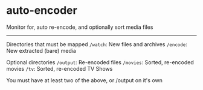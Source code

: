 # auto-encoder
Monitor for, auto re-encode, and optionally sort media files

----
Directories that must be mapped
`/watch`: New files and archives
`/encode`: New extracted (bare) media

Optional directories
`/output`: Re-encoded files
`/movies`: Sorted, re-encoded movies
`/tv`: Sorted, re-encoded TV Shows

 You must have at least two of the above, or /output on it's own